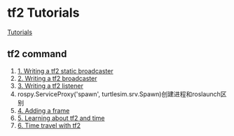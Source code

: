 # tf2 Tutorials
[Tutorials](http://wiki.ros.org/tf2/Tutorials)

## tf2 command
1. [1. Writing a tf2 static broadcaster](https://github.com/ros/geometry_tutorials/tree/indigo-devel/turtle_tf2)
2. [2. Writing a tf2 broadcaster](http://wiki.ros.org/tf2/Tutorials/Writing%20a%20tf2%20broadcaster%20%28Python%29)
3. [3. Writing a tf2 listener](http://wiki.ros.org/tf2/Tutorials/Writing%20a%20tf2%20listener%20%28Python%29)
4. rospy.ServiceProxy('spawn', turtlesim.srv.Spawn)创建进程和roslaunch区别
5. [4. Adding a frame]()
6. [5. Learning about tf2 and time]()
7. [6. Time travel with tf2]()